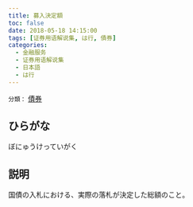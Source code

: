 ```yaml
---
title: 募入決定額
toc: false
date: 2018-05-18 14:15:00
tags: [证券用语解说集, は行, 債券]
categories:
  - 金融服务
  - 证券用语解说集
  - 日本語
  - は行
---
```


`分類：` [債券](/tags/債券/)

## ひらがな

ぼにゅうけっていがく

## 説明

国債の入札における、実際の落札が決定した総額のこと。
